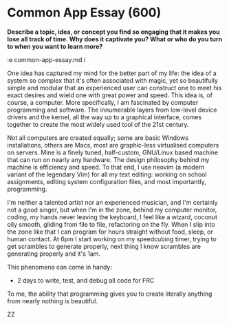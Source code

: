 # Common App Essay (600)

**Describe a topic, idea, or concept you find so engaging that it makes you lose
all track of time. Why does it captivate you? What or who do you turn to when
you want to learn more?**

:e common-app-essay.md
i

One idea has captured my mind for the better part of my life: the idea of a
system so complex that it's often associated with magic, yet so beautifully
simple and modular that an experienced user can construct one to meet his exact
desires and wield one with great power and speed. This idea is, of course, a
computer. More specifically, I am fascinated by computer programming and
software. The innumerable layers from low-level device drivers and the kernel,
all the way up to a graphical interface, comes together to create the most
widely used tool of the 21st century. 

Not all computers are created equally; some are basic Windows installations,
others are Macs, most are graphic-less virtualised computers on servers. Mine
is a finely tuned, half-custom, GNU/Linux based machine that can run on nearly
any hardware. The design philosophy behind my machine is efficiency and speed.
To that end, I use neovim (a modern variant of the legendary Vim) for all my
text editing: working on school assignments, editing system configuration
files, and most importantly, programming.

I'm neither a talented artist nor an experienced musician, and I'm certainly
not a good singer, but when I'm in the zone, behind my computer monitor,
coding, my hands never leaving the keyboard, I feel like a wizard, coconut oily
smooth, gliding from file to file, refactoring on the fly. When I slip into the
zone like that I can program for hours straight without food, sleep, or human
contact. At 6pm I start working on my speedcubing timer, trying to get
scrambles to generate properly, next thing I know scrambles are generating
properly and it's 1am.

This phenomena can come in handy:
- 2 days to write, test, and debug all code for FRC

To me, the ability that programming gives you to create literally anything from
nearly nothing is beautiful. 

ZZ
